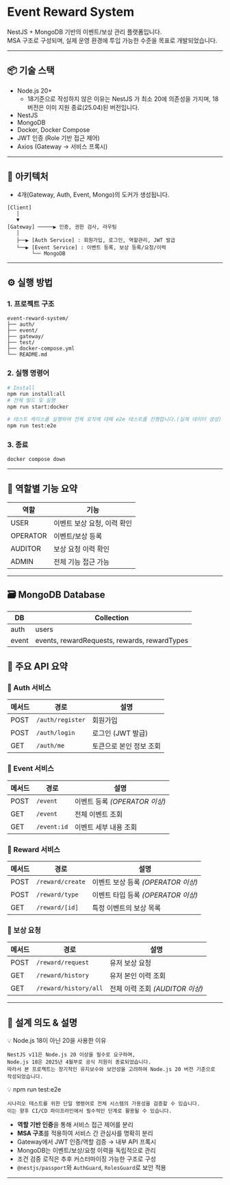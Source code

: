 
# Event Reward System

NestJS + MongoDB 기반의 이벤트/보상 관리 플랫폼입니다.  
MSA 구조로 구성되며, 실제 운영 환경에 투입 가능한 수준을 목표로 개발되었습니다.

---

## 📦 기술 스택

- Node.js 20+
  - 18기준으로 작성하지 않은 이유는 NestJS 가 최소 20에 의존성을 가지며, 18버전은 이미 지원 종료(25.04)된 버전입니다.
- NestJS
- MongoDB
- Docker, Docker Compose
- JWT 인증 (Role 기반 접근 제어)
- Axios (Gateway → 서비스 프록시)

---

## 🧱 아키텍처

- 4개(Gateway, Auth, Event, Mongo)의 도커가 생성됩니다.
```
[Client]
   │
   ▼
[Gateway] ─────▶ 인증, 권한 검사, 라우팅
   │
   ├──▶ [Auth Service] : 회원가입, 로그인, 역할관리, JWT 발급
   └──▶ [Event Service] : 이벤트 등록, 보상 등록/요청/이력
        └── MongoDB
```

---

## ⚙️ 실행 방법

### 1. 프로젝트 구조
```
event-reward-system/
├── auth/
├── event/
├── gateway/
├── test/
├── docker-compose.yml
└── README.md
```

### 2. 실행 명령어

```bash
# Install
npm run install:all
# 전체 빌드 및 실행
npm run start:docker
```

```bash
# 테스트 케이스를 실행하여 전체 로직에 대해 e2e 테스트를 진행합니다.(실제 데이터 생성)
npm run test:e2e
```

### 3. 종료
```bash
docker compose down
```

---

## 🔐 역할별 기능 요약

| 역할 | 기능 |
|------|------|
| USER | 이벤트 보상 요청, 이력 확인 |
| OPERATOR | 이벤트/보상 등록 |
| AUDITOR | 보상 요청 이력 확인 |
| ADMIN | 전체 기능 접근 가능 |

---

## 🗃️ MongoDB Database
| DB      | Collection                                   |
|---------|----------------------------------------------|
| auth    | users                                        |
| event   | events, rewardRequests, rewards, rewardTypes |

## 📌 주요 API 요약

### 📍 Auth 서비스

| 메서드 | 경로 | 설명 |
|--------|------|------|
| POST | `/auth/register` | 회원가입 |
| POST | `/auth/login` | 로그인 (JWT 발급) |
| GET | `/auth/me` | 토큰으로 본인 정보 조회 |

### 📍 Event 서비스

| 메서드 | 경로          | 설명                     |
|--------|-------------|------------------------|
| POST | `/event`    | 이벤트 등록 *(OPERATOR 이상)* |
| GET | `/event`    | 전체 이벤트 조회              |
| GET | `/event:id` | 이벤트 세부 내용 조회 |

### 📍 Reward 서비스

| 메서드 | 경로               | 설명                        |
|--------|------------------|---------------------------|
| POST | `/reward/create` | 이벤트 보상 등록 *(OPERATOR 이상)* |
| POST | `/reward/type`   | 이벤트 타입 등록 *(OPERATOR 이상)* |
| GET | `/reward/[id]`   | 특정 이벤트의 보상 목록             |

### 📍 보상 요청

| 메서드 | 경로 | 설명 |
|--------|------|------|
| POST | `/reward/request` | 유저 보상 요청 |
| GET | `/reward/history` | 유저 본인 이력 조회 |
| GET | `/reward/history/all` | 전체 이력 조회 *(AUDITOR 이상)* |

---

## 🔎 설계 의도 & 설명

💡 Node.js 18이 아닌 20을 사용한 이유
```
NestJS v11은 Node.js 20 이상을 필수로 요구하며,
Node.js 18은 2025년 4월부로 공식 지원이 종료되었습니다.
따라서 본 프로젝트는 장기적인 유지보수와 보안성을 고려하여 Node.js 20 버전 기준으로 작성되었습니다.
```

💡 npm run test:e2e
```
시나리오 테스트를 위한 단일 명령어로 전체 시스템의 가용성을 검증할 수 있습니다.
이는 향후 CI/CD 파이프라인에서 필수적인 단계로 활용될 수 있습니다.
```

- **역할 기반 인증**을 통해 서비스 접근 제어를 분리
- **MSA 구조**를 적용하여 서비스 간 관심사를 명확히 분리
- Gateway에서 JWT 인증/역할 검증 → 내부 API 프록시
- MongoDB는 이벤트/보상/요청 이력을 독립적으로 관리
- 조건 검증 로직은 추후 커스터마이징 가능한 구조로 구성
- `@nestjs/passport`와 `AuthGuard`, `RolesGuard`로 보안 적용

---
